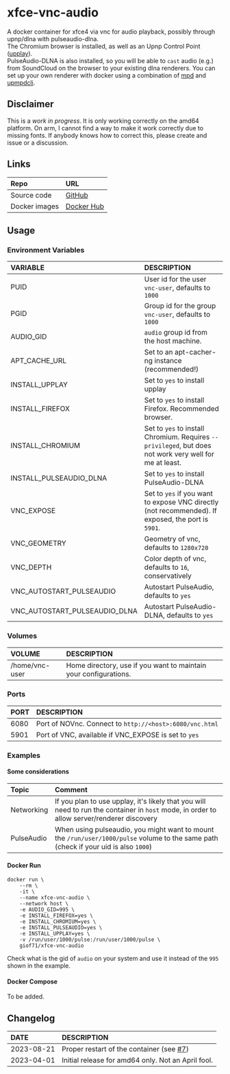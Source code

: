 # xfce-vnc-audio

A docker container for xfce4 via vnc for audio playback, possibly through upnp/dlna with pulseaudio-dlna.  
The Chromium browser is installed, as well as an Upnp Control Point ([upplay](https://www.lesbonscomptes.com/upplay/index.html)).  
PulseAudio-DLNA is also installed, so you will be able to `cast` audio (e.g.) from SoundCloud on the browser to your existing dlna renderers. You can set up your own renderer with docker using a combination of [mpd](https://github.com/GioF71/mpd-alsa-docker) and [upmpdcli](https://github.com/GioF71/upmpdcli-docker).

## Disclaimer

This is a *work in progress*. It is only working correctly on the amd64 platform. On arm, I cannot find a way to make it work correctly due to missing fonts. If anybody knows how to correct this, please create and issue or a discussion.  

## Links

Repo|URL
:---|:---
Source code|[GitHub](https://github.com/GioF71/xfce-vnc-audio)
Docker images|[Docker Hub](https://hub.docker.com/r/giof71/xfce-vnc-audio)

## Usage

### Environment Variables

VARIABLE|DESCRIPTION
:---|:---
PUID|User id for the user `vnc-user`, defaults to `1000`
PGID|Group id for the group `vnc-user`, defaults to `1000`
AUDIO_GID|`audio` group id from the host machine.
APT_CACHE_URL|Set to an apt-cacher-ng instance (recommended!)
INSTALL_UPPLAY|Set to `yes` to install upplay
INSTALL_FIREFOX|Set to `yes` to install Firefox. Recommended browser.
INSTALL_CHROMIUM|Set to `yes` to install Chromium. Requires `--privileged`, but does not work very well for me at least.
INSTALL_PULSEAUDIO_DLNA|Set to `yes` to install PulseAudio-DLNA
VNC_EXPOSE|Set to `yes` if you want to expose VNC directly (not recommended). If exposed, the port is `5901`.
VNC_GEOMETRY|Geometry of vnc, defaults to `1280x720`
VNC_DEPTH|Color depth of vnc, defaults to `16`, conservatively
VNC_AUTOSTART_PULSEAUDIO|Autostart PulseAudio, defaults to `yes`
VNC_AUTOSTART_PULSEAUDIO_DLNA|Autostart PulseAudio-DLNA, defaults to `yes`

### Volumes

VOLUME|DESCRIPTION
:---|:---
/home/vnc-user|Home directory, use if you want to maintain your configurations.


### Ports

PORT|DESCRIPTION
:---|:---
6080|Port of NOVnc. Connect to `http://<host>:6080/vnc.html`
5901|Port of VNC, available if VNC_EXPOSE is set to `yes`

### Examples

#### Some considerations

Topic|Comment
:---|:---
Networking|If you plan to use upplay, it's likely that you will need to run the container in `host` mode, in order to allow server/renderer discovery
PulseAudio|When using pulseaudio, you might want to mount the `/run/user/1000/pulse` volume to the same path (check if your uid is also `1000`)

#### Docker Run

```text
docker run \
    --rm \
    -it \
    --name xfce-vnc-audio \
    --network host \
    -e AUDIO_GID=995 \
    -e INSTALL_FIREFOX=yes \
    -e INSTALL_CHROMIUM=yes \
    -e INSTALL_PULSEAUDIO=yes \
    -e INSTALL_UPPLAY=yes \
    -v /run/user/1000/pulse:/run/user/1000/pulse \
    giof71/xfce-vnc-audio
```

Check what is the gid of `audio` on your system and use it instead of the `995` shown in the example.

#### Docker Compose

To be added.

## Changelog

DATE|DESCRIPTION
:---|:---
2023-08-21|Proper restart of the container (see [#7](https://github.com/GioF71/xfce-vnc-audio/issues/7))
2023-04-01|Initial release for amd64 only. Not an April fool.
